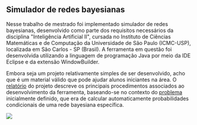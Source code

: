 ## Simulador de redes bayesianas
Nesse trabalho de mestrado foi implementado simulador de redes bayesianas, desenvolvido como parte dos requisitos necessários da disciplina "Inteligência Artificial II", cursada no Instituto de Ciências Matemáticas e de Computação da Universidade de São Paulo (ICMC-USP), localizada em São Carlos - SP (Brasil). A ferramenta em questão foi desenvolvida utilizando a linguagem de programação Java por meio da IDE Eclipse e da extensão WindowBuilder.

Embora seja um projeto relativamente simples de ser desenvolvido, acho que é um material válido que pode ajudar alunos iniciantes na área. O [relatório](https://github.com/joao8tunes/RedesBayesianas/blob/master/relatorio.pdf) do projeto descreve os principais procedimentos associados ao desenvolvimento da ferramenta, baseando-se no contexto do [problema](https://github.com/joao8tunes/RedesBayesianas/blob/master/problema.pdf) inicialmente definido, que era de calcular automaticamente probabilidades condicionais de uma rede bayesiana específica.

![](https://joao8tunes.github.io/hello/wp-content/uploads/photo-gallery/BayesianNetworks_inference.png?bwg=1540816337)
